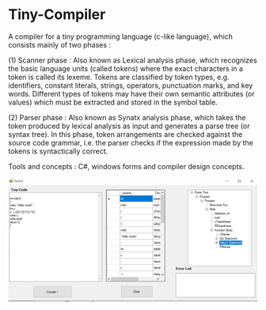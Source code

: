 # Tiny-Compiler

A compiler for a tiny programming language (c-like language), which consists mainly of two phases :

(1) Scanner phase : Also known as Lexical analysis phase, which recognizes the basic language units (called tokens) where the exact characters in a token is called its lexeme. Tokens are classified by token types, e.g. identifiers, constant literals, strings, operators, punctuation marks, and key words. Different types of tokens may have their own semantic attributes (or values) which must be extracted and stored in the symbol table.

(2) Parser phase : Also known as Synatx analysis phase, which takes the token produced by lexical analysis as input and generates a parse tree (or syntax tree). In this phase, token arrangements are checked against the source code grammar, i.e. the parser checks if the expression made by the tokens is syntactically correct.

Tools and concepts : C#, windows forms and compiler design concepts.

![This is an image](https://github.com/Mohameddnabil/Tiny-Compiler/blob/main/TinyComplier.PNG)

